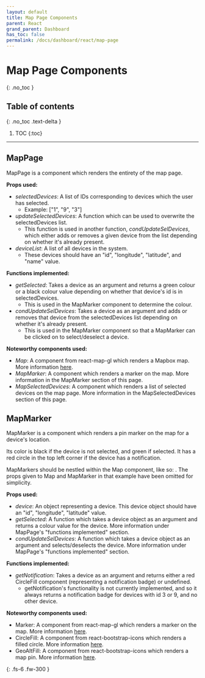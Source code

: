 ```yaml
---  
layout: default  
title: Map Page Components
parent: React  
grand_parent: Dashboard
has_toc: false
permalink: /docs/dashboard/react/map-page
---  
```


# Map Page Components
{: .no_toc }



## Table of contents
{: .no_toc .text-delta }

1. TOC
{:toc}

---

## MapPage

MapPage is a component which renders the entirety of the map page.

**Props used:**
- *selectedDevices*: A list of IDs corresponding to devices which the user has selected.
    - Example: ["1", "9", "3"]
- *updateSelectedDevices*: A function which can be used to overwrite the selectedDevices list.
    - This function is used in another function, *condUpdateSelDevices*, which either adds or removes a given device from the list depending on whether it's already present.
- *deviceList*: A list of all devices in the system.
    - These devices should have an "id", "longitude", "latitude", and "name" value.

**Functions implemented:**
- *getSelected*: Takes a device as an argument and returns a green colour or a black colour value depending on whether that device's id is in selectedDevices.
    - This is used in the MapMarker component to determine the colour.
- *condUpdateSelDevices*: Takes a device as an argument and adds or removes that device from the selectedDevices list depending on whether it's already present.
    - This is used in the MapMarker component so that a MapMarker can be clicked on to select/deselect a device.

**Noteworthy components used:**
- *Map*: A component from react-map-gl which renders a Mapbox map. More information [here](/docs/dashboard/react/react-map-gl).
- *MapMarker*: A component which renders a marker on the map. More information in the MapMarker section of this page.
- *MapSelectedDevices*: A component which renders a list of selected devices on the map page. More information in the MapSelectedDevices section of this page.


## MapMarker

MapMarker is a component which renders a pin marker on the map for a device's location. 

Its color is black if the device is not selected, and green if selected. It has a red circle in the top left corner if the device has a notification.

MapMarkers should be nestled within the Map component, like so: <Map><MapMarker /></Map>. The props given to Map and MapMarker in that example have been omitted for simplicity.

**Props used:**
- *device*: An object representing a device. This device object should have an "id", "longitude", "latitude" value.
- *getSelected*: A function which takes a device object as an argument and returns a colour value for the device. More information under MapPage's "functions implemented" section.
- *condUpdateSelDevices*: A function which takes a device object as an argument and selects/deselects the device. More information under MapPage's "functions implemented" section.

**Functions implemented:**
- *getNotification*: Takes a device as an argument and returns either a red CircleFill component (representing a notification badge) or undefined.
    - getNotification's functionality is not currently implemented, and so it always returns a notification badge for devices with id 3 or 9, and no other device.

**Noteworthy components used:**
- Marker: A component from react-map-gl which renders a marker on the map. More information [here](/docs/dashboard/react/react-map-gl).
- CircleFill: A component from react-bootstrap-icons which renders a filled circle. More information [here](/docs/dashboard/react/react-bootstrap-icons).
- GeoAltFill: A component from react-bootstrap-icons which renders a map pin. More information [here](/docs/dashboard/react/react-bootstrap-icons).

{: .fs-6 .fw-300 }